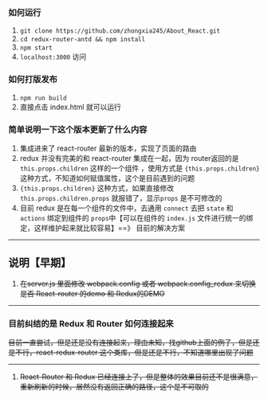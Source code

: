 ### 如何运行
1. ``git clone https://github.com/zhongxia245/About_React.git``
2. ``cd redux-router-antd && npm install``
3. ``npm start``
4. ``localhost:3000`` 访问

### 如何打版发布
1. ``npm run build`` 
2. 直接点击 index.html 就可以运行

### 简单说明一下这个版本更新了什么内容
1. 集成进来了 react-router 最新的版本，实现了页面的路由
2. redux 并没有完美的和 react-router 集成在一起，因为 router返回的是 ``this.props.children`` 这样的一个组件 ，使用方式是  ``{this.props.children}`` 这种方式，不知道如何赋值属性，这个是目前遇到的问题
3. ``{this.props.children}`` 这种方式，如果直接修改 `this.props.children.props` 就报错了，显示``props`` 是不可修改的
4. 目前 redux 是在每一个组件的文件中，去通用 ``connect`` 去把 `state` 和 `actions` 绑定到组件的 `props`中【可以在组件的 `index.js` 文件进行统一的绑定，这样维护起来就比较容易】==》 目前的解决方案
---

## 说明【早期】
1. ~~在server.js 里面修改 webpack.config 或者 webpack.config_redux 来切换是否 React-router 的demo 和 Redux的DEMO~~

---
### 目前纠结的是 Redux 和 Router 如何连接起来
~~目前一直尝试，但是还是没有连接起来，理由未知，找github上面的例子，但是还是不行，react-redux-router 这个类库，但是还是不行，不知道哪里出现了问题~~

---
1. ~~React-Router 和 Redux 已经连接上了，但是整体的效果目前还不是很满意，重新刷新的时候，居然没有返回正确的路径，这个是不可取的~~
